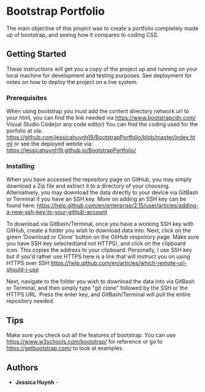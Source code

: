 # Bootstrap Portfolio

The main objective of this project was to create a portfolio completely made up of bootstrap, and seeing how it compares to coding CSS.

## Getting Started

These instructions will get you a copy of the project up and running on your local machine for development and testing purposes. See deployment for notes on how to deploy the project on a live system.

### Prerequisites
When using bootstrap you must add the content directory network url to your html, you can find the link needed via https://www.bootstrapcdn.com/
Visual Studio Code(or any code editor) 
You can find the coding used for the porfolio at via: https://github.com/jessicahuynh19/BootstrapPortfolio/blob/master/index.html or see the deployed webite via: https://jessicahuynh19.github.io/BootstrapPortfolio/


### Installing

When you have accessed the repository page on GitHub, you may simply download a Zip file and extract it to a directory of your choosing. Alternatively, you may download the data directly to your device via GitBash or Terminal if you have an SSH key. More on adding an SSH key can be found here: https://help.github.com/en/enterprise/2.15/user/articles/adding-a-new-ssh-key-to-your-github-account

To download via GitBash/Terminal, once you have a working SSH key with GitHub, create a folder you wish to download data into. Next, click on the green 'Download or Clone' button on the GitHub respoitory page. Make sure you have SSH key selected(and not HTTPS), and click on the clipboard icon. This copies the address to your clipboard. Personally, I use SSH key but if you'd rather use HTTPS here is a link that will instruct you on using HTTPS over SSH https://help.github.com/en/articles/which-remote-url-should-i-use

Next, navigate to the folder you wish to download the data into via GitBash or Terminal, and then simply type "git clone" followed by the SSH or the HTTPS URL. Press the enter key, and GitBash/Terminal will pull the entire repository needed.


## Tips

Make sure you check out all the features of bootstrap. You can use https://www.w3schools.com/bootstrap/ for reference or go to https://getbootstrap.com/ to look at examples.


## Authors

* **Jessica  Huynh** -


